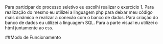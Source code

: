 Para participar do processo seletivo eu escolhi realizar o exercício 1. Para realização do mesmo eu utilizei a linguagem php para deixar meu código mais dinâmico e realizar a conexão com o banco de dados. Para criação do banco de dados eu utilizei a linguagem SQL. Para a parte visual eu utilizei o html juntamente ao css.

##Modo de Funcionamento
